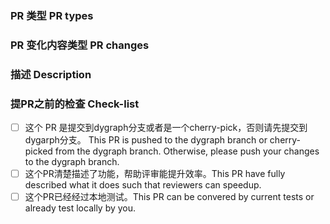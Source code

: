 ### PR 类型 PR types
<!-- One of [ New features | Bug fixes | Function optimization | Performance optimization | Breaking changes | Others ] -->

### PR 变化内容类型 PR changes
<!-- One of [ Models | APIs | Docs | Others ] -->

### 描述 Description
<!-- Describe what this PR does -->

### 提PR之前的检查 Check-list

- [ ] 这个 PR 是提交到dygraph分支或者是一个cherry-pick，否则请先提交到dygarph分支。
      This PR is pushed to the dygraph branch or cherry-picked from the dygraph branch. Otherwise, please push your changes to the dygraph branch.
- [ ] 这个PR清楚描述了功能，帮助评审能提升效率。This PR have fully described what it does such that reviewers can speedup.
- [ ] 这个PR已经经过本地测试。This PR can be convered by current tests or already test locally by you.
